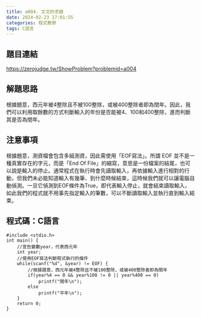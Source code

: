 ```yaml
---
title: a004. 文文的求婚
date: 2024-02-23 17:01:55
categories: 程式教學
tags: C語言
---
```

## 題目連結
https://zerojudge.tw/ShowProblem?problemid=a004

## 解題思路
根據題意，西元年被4整除且不被100整除，或被400整除者即為閏年。因此，我們可以利用取餘數的方式判斷輸入的年份是否能被4、100和400整除，進而判斷其是否為閏年。

<!-- more -->

## 注意事項
根據題意，測資檔會包含多組測資，因此需使用「EOF寫法」。所謂 EOF 並不是一種真實存在的字元，而是「End Of File」的縮寫，意思是一份檔案的結尾，也可以說是輸入的停止。通常程式在執行時會先讀取輸入，再依據輸入進行相對的行動，但我們未必能知道輸入有幾筆、到什麼時候結束，這時候我們就可以讓電腦自動偵測。一旦它偵測到EOF條件為True，即代表輸入停止，就會結束讀取輸入，如此我們的程式就不用事先指定輸入的筆數，可以不斷讀取輸入並執行直到輸入結束。

## 程式碼：C語言
```C==
#include <stdio.h>
int main() {
    //宣告變數year，代表西元年
    int year;
    //使用EOF寫法判斷程式執行的條件
    while(scanf("%d", &year) != EOF) {
        //根據題意，西元年被4整除且不被100整除，或被400整除者即為閏年
        if(year%4 == 0 && year%100 != 0 || year%400 == 0)
            printf("閏年\n");
        else
            printf("平年\n");
    }
    return 0;
}
```
